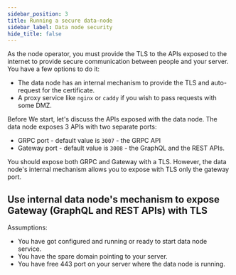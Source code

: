 ```yaml
---
sidebar_position: 3
title: Running a secure data-node
sidebar_label: Data node security
hide_title: false
---
```


As the node operator, you must provide the TLS to the APIs exposed to the internet to provide secure communication between people and your server. You have a few options to do it:

- The data node has an internal mechanism to provide the TLS and auto-request for the certificate.
- A proxy service like `nginx` or `caddy` if you wish to pass requests with some DMZ.

Before We start, let's discuss the APIs exposed with the data node. The data node exposes 3 APIs with two separate ports:

- GRPC port - default value is `3007` - the GRPC API
- Gateway port - default value is `3008` - the GraphQL and the REST APIs.

You should expose both GRPC and Gateway with a TLS. However, the data node's internal mechanism allows you to expose with TLS only the gateway port.

## Use internal data node's mechanism to expose Gateway (GraphQL and REST APIs) with TLS

Assumptions:

- You have got configured and running or ready to start data node service.
- You have the spare domain pointing to your server.
- You have free 443 port on your server where the data node is running.